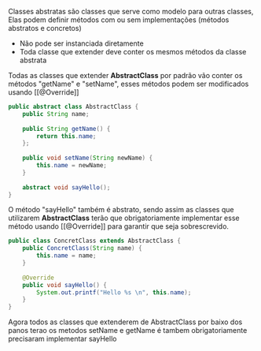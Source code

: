 Classes abstratas são classes que serve como modelo para outras classes, Elas podem definir métodos com ou sem implementações (métodos abstratos e concretos)

- Não pode ser instanciada diretamente
- Toda classe que extender deve conter os mesmos métodos da classe abstrata


Todas as classes que extender **AbstractClass** por padrão vão conter os métodos "getName" e "setName", esses métodos podem ser modificados usando [[@Override]]

```java
public abstract class AbstractClass {  
    public String name;  
  
    public String getName() {  
        return this.name;  
    };  
  
    public void setName(String newName) {  
        this.name = newName;  
    }  
  
    abstract void sayHello();  
}
```

O método "sayHello" também é abstrato, sendo assim as classes que utilizarem **AbstractClass** terão que obrigatoriamente implementar esse método usando [[@Override]] para garantir que seja sobrescrevido.

```java
public class ConcretClass extends AbstractClass {  
    public ConcretClass(String name) {  
        this.name = name;  
    }  
  
    @Override
    public void sayHello() {  
        System.out.printf("Hello %s \n", this.name);  
    }  
}
```

Agora todos as classes que extenderem de AbstractClass por baixo dos panos terao os metodos setName e getName é tambem obrigatoriamente precisaram implementar sayHello